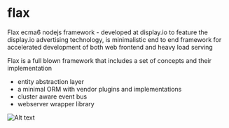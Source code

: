 # flax
Flax ecma6 nodejs framework - developed at display.io to feature the display.io advertising technology, is minimalistic end to end framework for accelerated development of both web frontend and heavy load serving


Flax is a full blown framework that includes a set of concepts and their implementation 
* entity abstraction layer 
* a minimal ORM with vendor plugins and implementations 
* cluster aware event bus 
* webserver wrapper library

![Alt text](/displayio/flax/blob/master/docs/cluster.png?raw=true)
